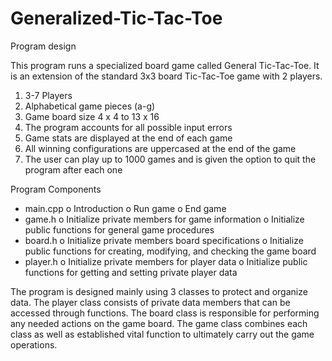# Generalized-Tic-Tac-Toe
Program design

This program runs a specialized board game called General Tic-Tac-Toe. It is an extension of the standard 3x3 board Tic-Tac-Toe game with 2 players.

1.	3-7 Players
2.	Alphabetical game pieces (a-g)
3.	Game board size 4 x 4 to 13 x 16
4.	The program accounts for all possible input errors
5.	Game stats are displayed at the end of each game
6.	All winning configurations are uppercased at the end of the game
7.	The user can play up to 1000 games and is given the option to quit the program after each one

Program Components
-	main.cpp
o	Introduction
o	Run game
o	End game
-	game.h
o	Initialize private members for game information
o	Initialize public functions for general game procedures
-	board.h
o	Initialize private members board specifications
o	Initialize public functions for creating, modifying, and checking the game board
-	player.h
o	Initialize private members for player data
o	Initialize public functions for getting and setting private player data

The program is designed mainly using 3 classes to protect and organize data. The player class consists of private data members that can be accessed through functions. The board class is responsible for performing any needed actions on the game board. The game class combines each class as well as established vital function to ultimately carry out the game operations.
